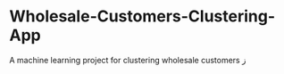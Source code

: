 # Wholesale-Customers-Clustering-App
A machine learning project for clustering wholesale customers ز
